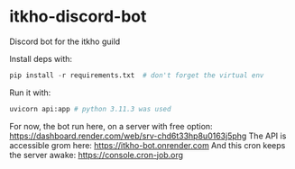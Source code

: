 # itkho-discord-bot
Discord bot for the itkho guild

Install deps with: 
```py
pip install -r requirements.txt  # don't forget the virtual env
```

Run it with:
```py
uvicorn api:app # python 3.11.3 was used
```

For now, the bot run here, on a server with free option: https://dashboard.render.com/web/srv-chd6t33hp8u0163j5phg
The API is accessible grom here: https://itkho-bot.onrender.com
And this cron keeps the server awake: https://console.cron-job.org
